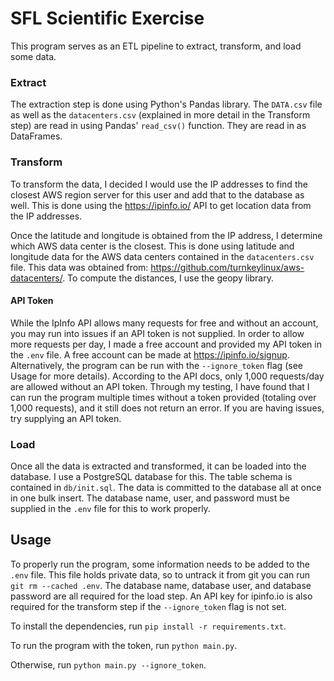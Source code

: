 # SFL Scientific Exercise

This program serves as an ETL pipeline to extract, transform, and load some data.

### Extract
The extraction step is done using Python's Pandas library. The `DATA.csv` file as well as the `datacenters.csv` (explained
in more detail in the Transform step) are read in using Pandas' `read_csv()` function. They are read in as DataFrames.

### Transform
To transform the data, I decided I would use the IP addresses to find the closest AWS region server for this user and
add that to the database as well. This is done using the https://ipinfo.io/ API to get location data from the IP
addresses.

Once the latitude and longitude is obtained from the IP address, I determine which AWS data center is the closest. This
is done using latitude and longitude data for the AWS data centers contained in the `datacenters.csv` file. This data
was obtained from: https://github.com/turnkeylinux/aws-datacenters/. To compute the distances, I use the geopy library.

#### API Token
While the IpInfo API allows many requests for free and without an account, you may run into issues if an API token is
not supplied. In order to allow more requests per day, I made a free account and provided my API token in the `.env` file.
A free account can be made at https://ipinfo.io/signup. Alternatively, the program can be run with the `--ignore_token`
flag (see Usage for more details). According to the API docs, only 1,000 requests/day are allowed without an API token.
Through my testing, I have found that I can run the program multiple times without a token provided (totaling over 1,000
requests), and it still does not return an error. If you are having issues, try supplying an API token.

### Load
Once all the data is extracted and transformed, it can be loaded into the database. I use a PostgreSQL database for this.
The table schema is contained in `db/init.sql`. The data is committed to the database all at once in one bulk insert.
The database name, user, and password must be supplied in the `.env` file for this to work properly.

## Usage

To properly run the program, some information needs to be added to the `.env` file. This file holds private data, so to
untrack it from git you can run `git rm --cached .env`. The database name, database user, and database password are all
required for the load step. An API key for ipinfo.io is also required for the transform step if the `--ignore_token`
flag is not set.

To install the dependencies, run `pip install -r requirements.txt`.

To run the program with the token, run `python main.py`.

Otherwise, run `python main.py --ignore_token`.
